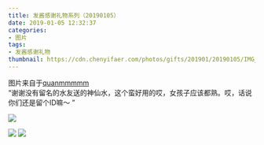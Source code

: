 ```yaml
---
title: 发酱感谢礼物系列（20190105）
date: 2019-01-05 12:32:37
categories:
- 图片
tags:
- 发酱感谢礼物
thumbnail: https://cdn.chenyifaer.com/photos/gifts/201901/20190105/IMG_6926.JPG
---
```


图片来自于<a href="https://weibo.com/p/1005051720171447" target="_blank">quanmmmmm</a><br/>“谢谢没有留名的水友送的神仙水，这个蛮好用的哎，女孩子应该都熟。哎，话说你们还是留个ID嘛～ ”

![](https://cdn.chenyifaer.com/photos/gifts/201901/20190105/IMG_6926.JPG)

<!--more-->

![](https://cdn.chenyifaer.com/photos/gifts/201901/20190105/IMG_6927.JPG)
![](https://cdn.chenyifaer.com/photos/gifts/201901/20190105/IMG_6928.JPG)
